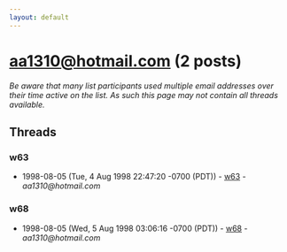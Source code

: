 ```yaml
---
layout: default
---
```


# aa1310@hotmail.com (2 posts)

_Be aware that many list participants used multiple email addresses over their time active on the list. As such this page may not contain all threads available._

## Threads

### w63
+ 1998-08-05 (Tue, 4 Aug 1998 22:47:20 -0700 (PDT)) - [w63](/archive/1998/08/efdf27aff8f3deb549d12a3eff671241b4f66d9a113e4986ee49bbb686094b30) - _aa1310@hotmail.com_

### w68
+ 1998-08-05 (Wed, 5 Aug 1998 03:06:16 -0700 (PDT)) - [w68](/archive/1998/08/645888312ab46c2d6386cb16338a7fb381710ad42f3cc7f89eceb62bcdeac3ef) - _aa1310@hotmail.com_

